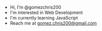 - Hi, I’m @gomezchris200
- I'm interested in Web Development
- I'm currently learning JavaScript
- Reach me at gomez.chris200@gmail.com

<!---
gomezchris200/gomezchris200 is a ✨ special ✨ repository because its `README.md` (this file) appears on your GitHub profile.
You can click the Preview link to take a look at your changes.
--->
